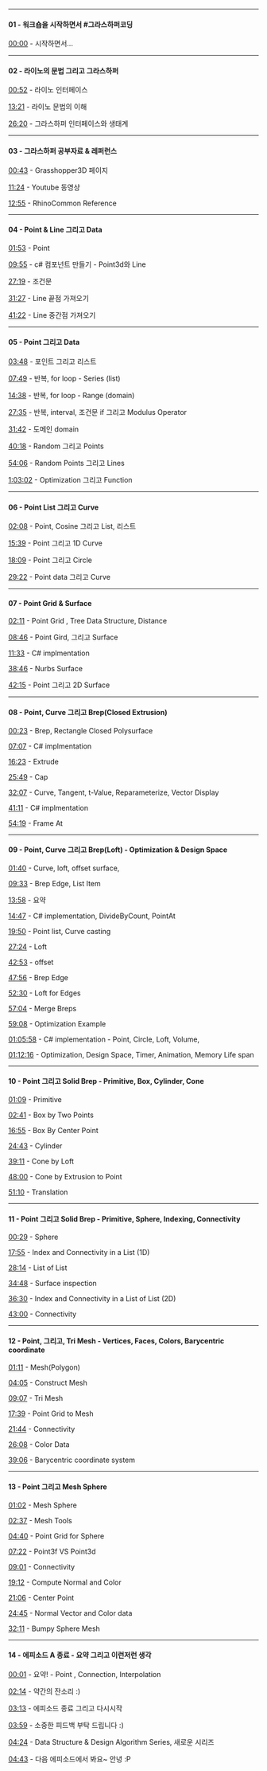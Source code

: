 




---
#### 01 - 워크숍을 시작하면서 #그라스하퍼코딩

[00:00](https://youtu.be/vx6ma1kOTaE) - 시작하면서...

---
#### 02 - 라이노의 문법 그리고 그라스하퍼

[00:52](https://www.youtube.com/watch?v=NlRDyHMUkvc&list=PLweNVwGgDKEYBFgMC8r1TnQEB6CA877HB&index=2&t=52s) - 라이노 인터페이스

[13:21](https://www.youtube.com/watch?v=NlRDyHMUkvc&list=PLweNVwGgDKEYBFgMC8r1TnQEB6CA877HB&index=2&t=801s) - 라이노 문법의 이해

[26:20](https://www.youtube.com/watch?v=NlRDyHMUkvc&list=PLweNVwGgDKEYBFgMC8r1TnQEB6CA877HB&index=2&t=1580s) - 그라스하퍼 인터페이스와 생태계

---
#### 03 - 그라스하퍼 공부자료 & 레퍼런스

[00:43](https://www.youtube.com/watch?v=3FtpmdIYuJo&list=PLweNVwGgDKEYBFgMC8r1TnQEB6CA877HB&index=3&t=43s) - Grasshopper3D 페이지

[11:24](https://www.youtube.com/watch?v=3FtpmdIYuJo&list=PLweNVwGgDKEYBFgMC8r1TnQEB6CA877HB&index=3&t=684s) - Youtube 동영상

[12:55](https://www.youtube.com/watch?v=3FtpmdIYuJo&list=PLweNVwGgDKEYBFgMC8r1TnQEB6CA877HB&index=3&t=775s) - RhinoCommon Reference

---
#### 04 - Point & Line 그리고 Data

[01:53](https://www.youtube.com/watch?v=xVDp8GB9HM8&list=PLweNVwGgDKEYBFgMC8r1TnQEB6CA877HB&index=4&t=113s) - Point

[09:55](https://www.youtube.com/watch?v=xVDp8GB9HM8&list=PLweNVwGgDKEYBFgMC8r1TnQEB6CA877HB&index=4&t=595s) - c# 컴포넌트 만들기 - Point3d와 Line

[27:19](https://www.youtube.com/watch?v=xVDp8GB9HM8&list=PLweNVwGgDKEYBFgMC8r1TnQEB6CA877HB&index=4&t=1639s) - 조건문

[31:27](https://www.youtube.com/watch?v=xVDp8GB9HM8&list=PLweNVwGgDKEYBFgMC8r1TnQEB6CA877HB&index=4&t=1887s) - Line 끝점 가져오기

[41:22](https://www.youtube.com/watch?v=xVDp8GB9HM8&list=PLweNVwGgDKEYBFgMC8r1TnQEB6CA877HB&index=4&t=2482s) - Line 중간점 가져오기

---
#### 05 - Point 그리고 Data

[03:48](https://www.youtube.com/watch?v=ir0oYReiMi4&list=PLweNVwGgDKEYBFgMC8r1TnQEB6CA877HB&index=5&t=228s) - 포인트 그리고 리스트

[07:49](https://www.youtube.com/watch?v=ir0oYReiMi4&list=PLweNVwGgDKEYBFgMC8r1TnQEB6CA877HB&index=5&t=469s) - 반복, for loop - Series (list)

[14:38](https://www.youtube.com/watch?v=ir0oYReiMi4&list=PLweNVwGgDKEYBFgMC8r1TnQEB6CA877HB&index=5&t=878s) - 반복, for loop - Range (domain)

[27:35](https://www.youtube.com/watch?v=ir0oYReiMi4&list=PLweNVwGgDKEYBFgMC8r1TnQEB6CA877HB&index=5&t=1655s) - 반복, interval, 조건문 if 그리고 Modulus Operator

[31:42](https://www.youtube.com/watch?v=ir0oYReiMi4&list=PLweNVwGgDKEYBFgMC8r1TnQEB6CA877HB&index=5&t=1902s) - 도메인 domain

[40:18](https://www.youtube.com/watch?v=ir0oYReiMi4&list=PLweNVwGgDKEYBFgMC8r1TnQEB6CA877HB&index=5&t=2418s) - Random 그리고 Points

[54:06](https://www.youtube.com/watch?v=ir0oYReiMi4&list=PLweNVwGgDKEYBFgMC8r1TnQEB6CA877HB&index=5&t=3246s) - Random Points 그리고 Lines

[1:03:02](https://www.youtube.com/watch?v=ir0oYReiMi4&list=PLweNVwGgDKEYBFgMC8r1TnQEB6CA877HB&index=5&t=3782s) - Optimization 그리고 Function

---
#### 06 - Point List 그리고 Curve

[02:08](https://www.youtube.com/watch?v=Cez32ZJ90os&list=PLweNVwGgDKEYBFgMC8r1TnQEB6CA877HB&index=6&t=128s) - Point, Cosine 그리고 List, 리스트

[15:39](https://www.youtube.com/watch?v=Cez32ZJ90os&list=PLweNVwGgDKEYBFgMC8r1TnQEB6CA877HB&index=6&t=939s) - Point 그리고 1D Curve

[18:09](https://www.youtube.com/watch?v=Cez32ZJ90os&list=PLweNVwGgDKEYBFgMC8r1TnQEB6CA877HB&index=6&t=1089s) - Point 그리고 Circle

[29:22](https://www.youtube.com/watch?v=Cez32ZJ90os&list=PLweNVwGgDKEYBFgMC8r1TnQEB6CA877HB&index=6&t=1762s) - Point data 그리고 Curve

---
#### 07 - Point Grid & Surface

[02:11](https://www.youtube.com/watch?v=D3IkgP_2-fk&list=PLweNVwGgDKEYBFgMC8r1TnQEB6CA877HB&index=7&t=131s) - Point Grid , Tree Data Structure, Distance

[08:46](https://www.youtube.com/watch?v=D3IkgP_2-fk&list=PLweNVwGgDKEYBFgMC8r1TnQEB6CA877HB&index=7&t=526s) - Point Gird, 그리고 Surface

[11:33](https://www.youtube.com/watch?v=D3IkgP_2-fk&list=PLweNVwGgDKEYBFgMC8r1TnQEB6CA877HB&index=7&t=693s) - C# implmentation

[38:46](https://www.youtube.com/watch?v=D3IkgP_2-fk&list=PLweNVwGgDKEYBFgMC8r1TnQEB6CA877HB&index=7&t=2326s) - Nurbs Surface

[42:15](https://www.youtube.com/watch?v=D3IkgP_2-fk&list=PLweNVwGgDKEYBFgMC8r1TnQEB6CA877HB&index=7&t=2535s) - Point 그리고 2D Surface

---
#### 08 - Point, Curve 그리고 Brep(Closed Extrusion)

[00:23](https://www.youtube.com/watch?v=52bidZar5Xg&list=PLweNVwGgDKEYBFgMC8r1TnQEB6CA877HB&index=8&t=23s) - Brep, Rectangle Closed Polysurface

[07:07](https://www.youtube.com/watch?v=52bidZar5Xg&list=PLweNVwGgDKEYBFgMC8r1TnQEB6CA877HB&index=8&t=427s) - C# implmentation

[16:23](https://www.youtube.com/watch?v=52bidZar5Xg&list=PLweNVwGgDKEYBFgMC8r1TnQEB6CA877HB&index=8&t=983s) - Extrude

[25:49](https://www.youtube.com/watch?v=52bidZar5Xg&list=PLweNVwGgDKEYBFgMC8r1TnQEB6CA877HB&index=8&t=1549s) - Cap

[32:07](https://www.youtube.com/watch?v=52bidZar5Xg&list=PLweNVwGgDKEYBFgMC8r1TnQEB6CA877HB&index=8&t=1927s) - Curve, Tangent, t-Value, Reparameterize, Vector Display

[41:11](https://www.youtube.com/watch?v=52bidZar5Xg&list=PLweNVwGgDKEYBFgMC8r1TnQEB6CA877HB&index=8&t=2471s) - C# implmentation

[54:19](https://www.youtube.com/watch?v=52bidZar5Xg&list=PLweNVwGgDKEYBFgMC8r1TnQEB6CA877HB&index=8&t=3259s) - Frame At

---
#### 09 - Point, Curve 그리고 Brep(Loft) - Optimization & Design Space

[01:40](https://www.youtube.com/watch?v=dgikcjYm_X0&list=PLweNVwGgDKEYBFgMC8r1TnQEB6CA877HB&index=9&t=100s) - Curve, loft, offset surface,

[09:33](https://www.youtube.com/watch?v=dgikcjYm_X0&list=PLweNVwGgDKEYBFgMC8r1TnQEB6CA877HB&index=9&t=573s) - Brep Edge, List Item

[13:58](https://www.youtube.com/watch?v=dgikcjYm_X0&list=PLweNVwGgDKEYBFgMC8r1TnQEB6CA877HB&index=9&t=838s) - 요약

[14:47](https://www.youtube.com/watch?v=dgikcjYm_X0&list=PLweNVwGgDKEYBFgMC8r1TnQEB6CA877HB&index=9&t=887s) - C# implementation, DivideByCount, PointAt

[19:50](https://www.youtube.com/watch?v=dgikcjYm_X0&list=PLweNVwGgDKEYBFgMC8r1TnQEB6CA877HB&index=9&t=1190s) - Point list, Curve casting

[27:24](https://www.youtube.com/watch?v=dgikcjYm_X0&list=PLweNVwGgDKEYBFgMC8r1TnQEB6CA877HB&index=9&t=1644s) - Loft

[42:53](https://www.youtube.com/watch?v=dgikcjYm_X0&list=PLweNVwGgDKEYBFgMC8r1TnQEB6CA877HB&index=9&t=2573s) - offset

[47:56](https://www.youtube.com/watch?v=dgikcjYm_X0&list=PLweNVwGgDKEYBFgMC8r1TnQEB6CA877HB&index=9&t=2876s) - Brep Edge

[52:30](https://www.youtube.com/watch?v=dgikcjYm_X0&list=PLweNVwGgDKEYBFgMC8r1TnQEB6CA877HB&index=9&t=3150s) - Loft for Edges

[57:04](https://www.youtube.com/watch?v=dgikcjYm_X0&list=PLweNVwGgDKEYBFgMC8r1TnQEB6CA877HB&index=9&t=3424s) - Merge Breps

[59:08](https://www.youtube.com/watch?v=dgikcjYm_X0&list=PLweNVwGgDKEYBFgMC8r1TnQEB6CA877HB&index=9&t=3548s) - Optimization Example

[01:05:58](https://www.youtube.com/watch?v=dgikcjYm_X0&list=PLweNVwGgDKEYBFgMC8r1TnQEB6CA877HB&index=9&t=3958s) - C# implementation - Point, Circle, Loft, Volume,

[01:12:16](https://www.youtube.com/watch?v=dgikcjYm_X0&list=PLweNVwGgDKEYBFgMC8r1TnQEB6CA877HB&index=9&t=4336s) - Optimization, Design Space, Timer, Animation, Memory Life span

---
#### 10 - Point 그리고 Solid Brep - Primitive, Box, Cylinder, Cone

[01:09](https://www.youtube.com/watch?v=jPFYg8N_BUM&list=PLweNVwGgDKEYBFgMC8r1TnQEB6CA877HB&index=10&t=69s) - Primitive

[02:41](https://www.youtube.com/watch?v=jPFYg8N_BUM&list=PLweNVwGgDKEYBFgMC8r1TnQEB6CA877HB&index=10&t=161s) - Box by Two Points

[16:55](https://www.youtube.com/watch?v=jPFYg8N_BUM&list=PLweNVwGgDKEYBFgMC8r1TnQEB6CA877HB&index=10&t=1015s) - Box By Center Point

[24:43](https://www.youtube.com/watch?v=jPFYg8N_BUM&list=PLweNVwGgDKEYBFgMC8r1TnQEB6CA877HB&index=10&t=1483s) - Cylinder

[39:11](https://www.youtube.com/watch?v=jPFYg8N_BUM&list=PLweNVwGgDKEYBFgMC8r1TnQEB6CA877HB&index=10&t=2351s) - Cone by Loft

[48:00](https://www.youtube.com/watch?v=jPFYg8N_BUM&list=PLweNVwGgDKEYBFgMC8r1TnQEB6CA877HB&index=10&t=2880s) - Cone by Extrusion to Point

[51:10](https://www.youtube.com/watch?v=jPFYg8N_BUM&list=PLweNVwGgDKEYBFgMC8r1TnQEB6CA877HB&index=10&t=3070s) - Translation

---
#### 11 - Point 그리고 Solid Brep - Primitive, Sphere, Indexing, Connectivity

[00:29](https://www.youtube.com/watch?v=vKVapwPRJn0&list=PLweNVwGgDKEYBFgMC8r1TnQEB6CA877HB&index=11&t=29s) - Sphere

[17:55](https://www.youtube.com/watch?v=vKVapwPRJn0&list=PLweNVwGgDKEYBFgMC8r1TnQEB6CA877HB&index=11&t=1075s) - Index and Connectivity in a List (1D)

[28:14](https://www.youtube.com/watch?v=vKVapwPRJn0&list=PLweNVwGgDKEYBFgMC8r1TnQEB6CA877HB&index=11&t=1694s) - List of List

[34:48](https://www.youtube.com/watch?v=vKVapwPRJn0&list=PLweNVwGgDKEYBFgMC8r1TnQEB6CA877HB&index=11&t=2088s) - Surface inspection

[36:30](https://www.youtube.com/watch?v=vKVapwPRJn0&list=PLweNVwGgDKEYBFgMC8r1TnQEB6CA877HB&index=11&t=2190s) - Index and Connectivity in a List of List (2D)

[43:00](https://www.youtube.com/watch?v=vKVapwPRJn0&list=PLweNVwGgDKEYBFgMC8r1TnQEB6CA877HB&index=11&t=2580s) - Connectivity

---
#### 12 - Point, 그리고, Tri Mesh - Vertices, Faces, Colors, Barycentric coordinate

[01:11](https://www.youtube.com/watch?v=xNkRGfiTHUI&list=PLweNVwGgDKEYBFgMC8r1TnQEB6CA877HB&index=12&t=71s) - Mesh(Polygon)

[04:05](https://www.youtube.com/watch?v=xNkRGfiTHUI&list=PLweNVwGgDKEYBFgMC8r1TnQEB6CA877HB&index=12&t=245s) - Construct Mesh

[09:07](https://www.youtube.com/watch?v=xNkRGfiTHUI&list=PLweNVwGgDKEYBFgMC8r1TnQEB6CA877HB&index=12&t=547s) - Tri Mesh

[17:39](https://www.youtube.com/watch?v=xNkRGfiTHUI&list=PLweNVwGgDKEYBFgMC8r1TnQEB6CA877HB&index=12&t=1059s) - Point Grid to Mesh

[21:44](https://www.youtube.com/watch?v=xNkRGfiTHUI&list=PLweNVwGgDKEYBFgMC8r1TnQEB6CA877HB&index=12&t=1304s) - Connectivity

[26:08](https://www.youtube.com/watch?v=xNkRGfiTHUI&list=PLweNVwGgDKEYBFgMC8r1TnQEB6CA877HB&index=12&t=1568s) - Color Data

[39:06](https://www.youtube.com/watch?v=xNkRGfiTHUI&list=PLweNVwGgDKEYBFgMC8r1TnQEB6CA877HB&index=12&t=2346s) - Barycentric coordinate system

---
#### 13 - Point 그리고 Mesh Sphere

[01:02](https://www.youtube.com/watch?v=H_x9Pw-Qvvg&list=PLweNVwGgDKEYBFgMC8r1TnQEB6CA877HB&index=13&t=62s) - Mesh Sphere

[02:37](https://www.youtube.com/watch?v=H_x9Pw-Qvvg&list=PLweNVwGgDKEYBFgMC8r1TnQEB6CA877HB&index=13&t=157s) - Mesh Tools

[04:40](https://www.youtube.com/watch?v=H_x9Pw-Qvvg&list=PLweNVwGgDKEYBFgMC8r1TnQEB6CA877HB&index=13&t=280s) - Point Grid for Sphere

[07:22](https://www.youtube.com/watch?v=H_x9Pw-Qvvg&list=PLweNVwGgDKEYBFgMC8r1TnQEB6CA877HB&index=13&t=442s) - Point3f VS Point3d

[09:01](https://www.youtube.com/watch?v=H_x9Pw-Qvvg&list=PLweNVwGgDKEYBFgMC8r1TnQEB6CA877HB&index=13&t=541s) - Connectivity

[19:12](https://www.youtube.com/watch?v=H_x9Pw-Qvvg&list=PLweNVwGgDKEYBFgMC8r1TnQEB6CA877HB&index=13&t=1152s) - Compute Normal and Color

[21:06](https://www.youtube.com/watch?v=H_x9Pw-Qvvg&list=PLweNVwGgDKEYBFgMC8r1TnQEB6CA877HB&index=13&t=1266s) - Center Point

[24:45](https://www.youtube.com/watch?v=H_x9Pw-Qvvg&list=PLweNVwGgDKEYBFgMC8r1TnQEB6CA877HB&index=13&t=1485s) - Normal Vector and Color data

[32:11](https://www.youtube.com/watch?v=H_x9Pw-Qvvg&list=PLweNVwGgDKEYBFgMC8r1TnQEB6CA877HB&index=13&t=1931s) - Bumpy Sphere Mesh

---
#### 14 - 에피소드 A 종료 - 요약 그리고 이런저런 생각

[00:01](https://www.youtube.com/watch?v=SL_BPEUIyMs&list=PLweNVwGgDKEYBFgMC8r1TnQEB6CA877HB&index=14&t=1s) - 요약! - Point , Connection, Interpolation

[02:14](https://www.youtube.com/watch?v=SL_BPEUIyMs&list=PLweNVwGgDKEYBFgMC8r1TnQEB6CA877HB&index=14&t=134s) - 약간의 잔소리 :)

[03:13](https://www.youtube.com/watch?v=SL_BPEUIyMs&list=PLweNVwGgDKEYBFgMC8r1TnQEB6CA877HB&index=14&t=193s) - 에피소드 종료 그리고 다시시작

[03:59](https://www.youtube.com/watch?v=SL_BPEUIyMs&list=PLweNVwGgDKEYBFgMC8r1TnQEB6CA877HB&index=14&t=239s) - 소중한 피드백 부탁 드립니다 :)

[04:24](https://www.youtube.com/watch?v=SL_BPEUIyMs&list=PLweNVwGgDKEYBFgMC8r1TnQEB6CA877HB&index=14&t=264s) - Data Structure & Design Algorithm Series, 새로운 시리즈

[04:43](https://www.youtube.com/watch?v=SL_BPEUIyMs&list=PLweNVwGgDKEYBFgMC8r1TnQEB6CA877HB&index=14&t=283s) - 다음 에피소드에서 봐요~ 안녕 :P